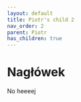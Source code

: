 ```yaml
---
layout: default
title: Piotr's child 2
nav_order: 2
parent: Piotr
has_children: true
---
```

# Nagłówek

No heeeej
